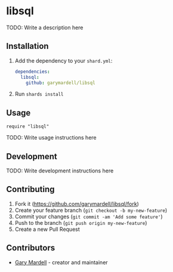 # libsql

TODO: Write a description here

## Installation

1. Add the dependency to your `shard.yml`:

   ```yaml
   dependencies:
     libsql:
       github: garymardell/libsql
   ```

2. Run `shards install`

## Usage

```crystal
require "libsql"
```

TODO: Write usage instructions here

## Development

TODO: Write development instructions here

## Contributing

1. Fork it (<https://github.com/garymardell/libsql/fork>)
2. Create your feature branch (`git checkout -b my-new-feature`)
3. Commit your changes (`git commit -am 'Add some feature'`)
4. Push to the branch (`git push origin my-new-feature`)
5. Create a new Pull Request

## Contributors

- [Gary Mardell](https://github.com/garymardell) - creator and maintainer
